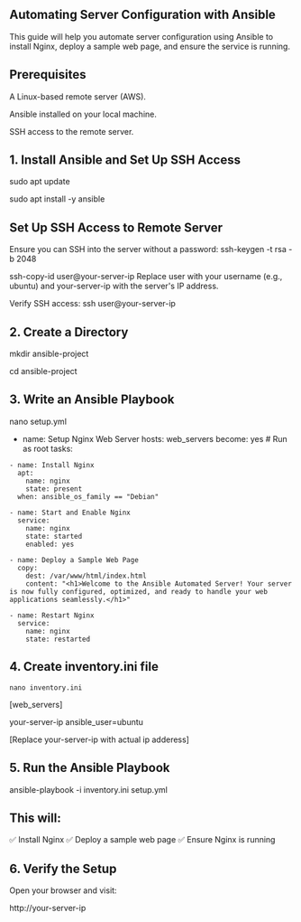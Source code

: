 ## Automating Server Configuration with Ansible

This guide will help you automate server configuration using Ansible to install Nginx, deploy a sample web page, and ensure the service is running.

## Prerequisites
A Linux-based remote server (AWS).

Ansible installed on your local machine.

SSH access to the remote server.

##  1. Install Ansible and Set Up SSH Access
sudo apt update

sudo apt install -y ansible

## Set Up SSH Access to Remote Server

Ensure you can SSH into the server without a password:
ssh-keygen -t rsa -b 2048

ssh-copy-id user@your-server-ip
Replace user with your  username (e.g., ubuntu) and your-server-ip with the server's IP address.

Verify SSH access:
ssh user@your-server-ip

## 2. Create a Directory 
mkdir ansible-project

cd ansible-project

## 3. Write an Ansible Playbook
nano setup.yml
   - name: Setup Nginx Web Server
  hosts: web_servers
  become: yes  # Run as root
  tasks:

    - name: Install Nginx
      apt:
        name: nginx
        state: present
      when: ansible_os_family == "Debian"

    - name: Start and Enable Nginx
      service:
        name: nginx
        state: started
        enabled: yes

    - name: Deploy a Sample Web Page
      copy:
        dest: /var/www/html/index.html
        content: "<h1>Welcome to the Ansible Automated Server! Your server is now fully configured, optimized, and ready to handle your web applications seamlessly.</h1>"

    - name: Restart Nginx
      service:
        name: nginx
        state: restarted

## 4. Create  inventory.ini file
    nano inventory.ini
[web_servers]
      
your-server-ip ansible_user=ubuntu

[Replace your-server-ip with actual ip adderess]

## 5. Run the Ansible Playbook
  ansible-playbook -i inventory.ini setup.yml

  ## This will:
✅ Install Nginx
✅ Deploy a sample web page
✅ Ensure Nginx is running

## 6. Verify the Setup
  Open your browser and visit:

  http://your-server-ip
  
